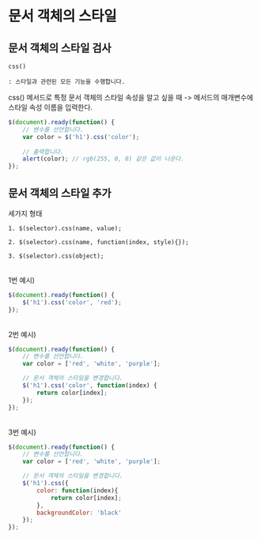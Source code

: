 # 문서 객체의 스타일

## 문서 객체의 스타일 검사

```
css()

: 스타일과 관련된 모든 기능을 수행합니다.
```

css() 메서드로 특정 문서 객체의 스타일 속성을 알고 싶을 때 
-> 메서드의 매개변수에 스타일 속성 이름을 입력한다.

```javascript
$(document).ready(function() {
	// 변수를 선언합니다.
	var color = $('h1').css('color');
	
	// 출력합니다.
	alert(color); // rgb(255, 0, 0) 같은 값이 나온다.
});
```

## 문서 객체의 스타일 추가

세가지 형태
```
1. $(selector).css(name, value);

2. $(selector).css(name, function(index, style){});

3. $(selector).css(object);
```

<br>
1번 예시)

```javascript
$(document).ready(function() {
	$('h1').css('color', 'red');
});
```

<br>
2번 예시)

```javascript
$(document).ready(function() {
	// 변수를 선언합니다.
	var color = ['red', 'white', 'purple'];

	// 문서 객체의 스타일을 변경합니다.
	$('h1').css('color', function(index) {
		return color[index];
	});
});
```

<br>
3번 예시)

```javascript
$(document).ready(function() {
	// 변수를 선언합니다.
	var color = ['red', 'white', 'purple'];

	// 문서 객체의 스타일을 변경합니다.
	$('h1').css({
		color: function(index){
			return color[index];
		},
		backgroundColor: 'black'
	});
});
```
